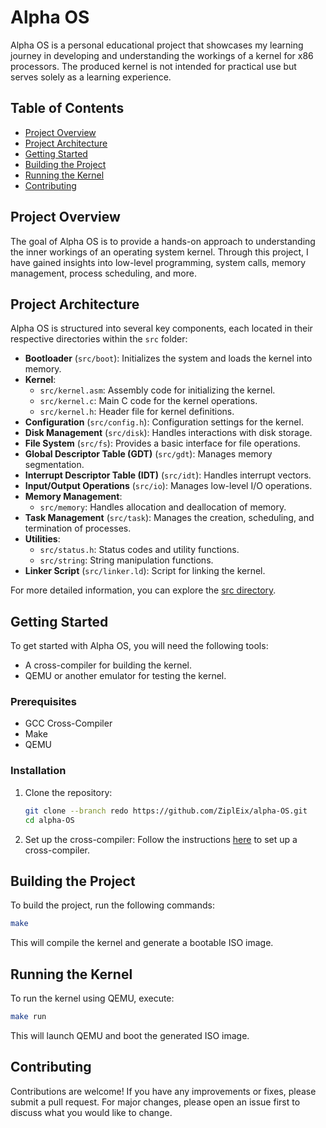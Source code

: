 # Alpha OS

Alpha OS is a personal educational project that showcases my learning journey in developing and understanding the workings of a kernel for x86 processors. The produced kernel is not intended for practical use but serves solely as a learning experience.

## Table of Contents

- [Project Overview](#project-overview)
- [Project Architecture](#project-architecture)
- [Getting Started](#getting-started)
- [Building the Project](#building-the-project)
- [Running the Kernel](#running-the-kernel)
- [Contributing](#contributing)

## Project Overview

The goal of Alpha OS is to provide a hands-on approach to understanding the inner workings of an operating system kernel. Through this project, I have gained insights into low-level programming, system calls, memory management, process scheduling, and more.

## Project Architecture

Alpha OS is structured into several key components, each located in their respective directories within the `src` folder:

- **Bootloader** (`src/boot`): Initializes the system and loads the kernel into memory.
- **Kernel**:
  - `src/kernel.asm`: Assembly code for initializing the kernel.
  - `src/kernel.c`: Main C code for the kernel operations.
  - `src/kernel.h`: Header file for kernel definitions.
- **Configuration** (`src/config.h`): Configuration settings for the kernel.
- **Disk Management** (`src/disk`): Handles interactions with disk storage.
- **File System** (`src/fs`): Provides a basic interface for file operations.
- **Global Descriptor Table (GDT)** (`src/gdt`): Manages memory segmentation.
- **Interrupt Descriptor Table (IDT)** (`src/idt`): Handles interrupt vectors.
- **Input/Output Operations** (`src/io`): Manages low-level I/O operations.
- **Memory Management**:
  - `src/memory`: Handles allocation and deallocation of memory.
- **Task Management** (`src/task`): Manages the creation, scheduling, and termination of processes.
- **Utilities**:
  - `src/status.h`: Status codes and utility functions.
  - `src/string`: String manipulation functions.
- **Linker Script** (`src/linker.ld`): Script for linking the kernel.

For more detailed information, you can explore the [src directory](https://github.com/ZiplEix/alpha-OS/tree/redo/src).

## Getting Started

To get started with Alpha OS, you will need the following tools:

- A cross-compiler for building the kernel.
- QEMU or another emulator for testing the kernel.

### Prerequisites

- GCC Cross-Compiler
- Make
- QEMU

### Installation

1. Clone the repository:
    ```sh
    git clone --branch redo https://github.com/ZiplEix/alpha-OS.git
    cd alpha-OS
    ```

2. Set up the cross-compiler:
    Follow the instructions [here](https://wiki.osdev.org/GCC_Cross-Compiler) to set up a cross-compiler.

## Building the Project

To build the project, run the following commands:

```sh
make
```

This will compile the kernel and generate a bootable ISO image.

## Running the Kernel

To run the kernel using QEMU, execute:

```sh
make run
```

This will launch QEMU and boot the generated ISO image.

## Contributing

Contributions are welcome! If you have any improvements or fixes, please submit a pull request. For major changes, please open an issue first to discuss what you would like to change.
